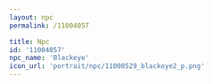 ```yaml
---
layout: npc
permalink: /11004057

title: Npc
id: '11004057'
npc_name: 'Blackeye'
icon_url: 'portrait/npc/11000529_blackeye2_p.png'
---
```

